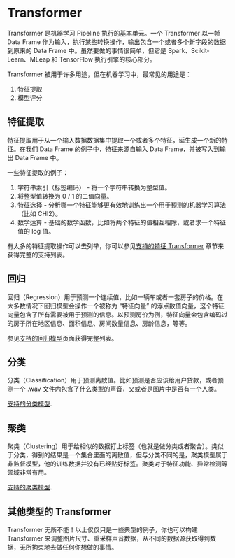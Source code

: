 # Transformer

Transformer 是机器学习 Pipeline 执行的基本单元。一个 Transformer 以一帧 Data Frame 作为输入，执行某些转换操作，输出包含一个或者多个新字段的数据到原来的 Data Frame 中。虽然要做的事情很简单，但它是 Spark、Scikit-Learn、MLeap 和 TensorFlow 执行引擎的核心部分。

Transformer 被用于许多用途，但在机器学习中，最常见的用途是：

1. 特征提取
2. 模型评分

## 特征提取

特征提取用于从一个输入数据数据集中提取一个或者多个特征，延生成一个新的特征。在我们 Data Frame 的例子中，特征来源自输入 Data Frame，并被写入到输出 Data Frame 中。

一些特征提取的例子：

1. 字符串索引（标签编码） - 将一个字符串转换为整型值。
2. 将整型值转换为 0 / 1 的二值向量。
3. 特征选择 - 分析哪一个特征能够更有效地训练出一个用于预测的机器学习算法（比如 CHI2）。
4. 数学运算 - 基础的数学函数，比如将两个特征的值相互相除，或者求一个特征值的 log 值。

有太多的特征提取操作可以去列举，你可以参见[支持的特征 Transformer](support.html#特征相关) 章节来获得完整的支持列表。

## 回归

回归（Regression）用于预测一个连续值，比如一辆车或者一套房子的价格。在大多数情况下回归模型会操作一个被称为 “特征向量” 的浮点数值向量，这个特征向量包含了所有需要被用于预测的信息。以预测房价为例，特征向量会包含编码过的房子所在地区信息、面积信息、房间数量信息、房龄信息，等等。

参见[支持的回归模型](support.html#回归相关)页面获得完整列表。

## 分类

分类（Classification）用于预测离散值。比如预测是否应该给用户贷款，或者预测一个 .wav 文件内包含了什么类型的声音，又或者是图片中是否有一个人类。

[支持的分类模型](support.html#分类相关).

## 聚类

聚类（Clustering）用于给相似的数据打上标签（也就是做分类或者聚合）。类似于分类，得到的结果是一个集合里面的离散值，但与分类不同的是，聚类模型属于非监督模型，他的训练数据并没有已经贴好标签。聚类对于特征功能、异常检测等领域非常有用。

[支持的聚类模型](support.html#聚类相关).

## 其他类型的 Transformer

Transformer 无所不能！以上仅仅只是一些典型的例子，你也可以构建 Transformer 来调整图片尺寸、重采样声音数据，从不同的数据源获取得到数据，无所拘束地去做任何你想做的事情。